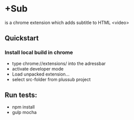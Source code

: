 # +Sub
is a chrome extension which adds subtitle to HTML &lt;video>

## Quickstart

### Install local build in chrome
- type chrome://extensions/ into the adressbar
- activate developer mode
- Load unpacked extension...
- select src-folder from plussub project

## Run tests:
- npm install
- gulp mocha
